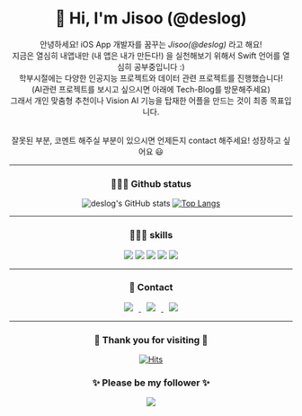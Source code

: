 

<div align=center><h1>👋 Hi, I'm Jisoo (@deslog) </h1></div>
<div align=center>
  
  <div align=center>
    안녕하세요! iOS App 개발자를 꿈꾸는 <em>Jisoo(@deslog)</em> 라고 해요! <br>
지금은 열심히 내앱내만 (내 앱은 내가 만든다!) 을 실천해보기 위해서 Swift 언어를 열심히 공부중입니다 :)  <br>
  학부시절에는 다양한 인공지능 프로젝트와 데이터 관련 프로젝트를 진행했습니다! <br>
    (AI관련 프로젝트를 보시고 싶으시면 아래에 Tech-Blog를 방문해주세요) <br>
  그래서 개인 맞춤형 추천이나 Vision AI 기능을 탑재한 어플을 만드는 것이 최종 목표입니다. <br>
    
  <br>잘못된 부분, 코멘트 해주실 부분이 있으시면 언제든지 contact 해주세요! 성장하고 싶어요 😃 <br>
   
  <div align=center>
 
    
    
    
    
  <hr>  
    <div align=center><h3> 💁🏻‍♀️ Github status </h3> </div>
    
![deslog's GitHub stats](https://github-readme-stats.vercel.app/api?username=deslog&show_icons=true&theme=onedark)
[![Top Langs](https://github-readme-stats.vercel.app/api/top-langs/?username=deslog&langs_count=10&layout=compact&theme=onedark)](https://github.com/deslog)

  
***
  
  <div align=center><h3> 👩🏻‍💻 skills </h3></div>
<div align=center>
  
<img src="https://img.shields.io/badge/Swift-F05138?style=flat-square&logo=Swift&logoColor=white"/> <img src="https://img.shields.io/badge/Python-3776AB?style=flat-square&logo=Python&logoColor=white"/> <img src="https://img.shields.io/badge/MSSQL-CC2927?style=flat-square&logo=Microsoft SQL server&logoColor=white"/> <img src="https://img.shields.io/badge/MySQL-4479A1?style=flat-square&logo=MySQL&logoColor=white"/> <img src="https://img.shields.io/badge/Tensorflow-FF6F00?style=flat-square&logo=Tensorflow&logoColor=white"/>
  
---

  <div align=center><h3> 📲 Contact </h3></div>
<div align=center>
<a href="https://didu-story.tistory.com/">
  <img
  src="http://img.shields.io/badge/-Tech%20Blog-655ced?style=flat&logo=github&link=https://didu-story.tistory.com/"
  style="height : auto; margin-left : 10px; margin-right : 10px;"/> </a> <a href="https://instagram.com/gguummee"> <img
       src="http://img.shields.io/badge/-Instagram-black?style=flat&logo=Instagram&link=https://instagram.com/gguummee/" style="height : auto; margin-left : 10px; margin-right : 10px;"/> </a> <a href="mailto:dlwltn815@gmail.com"> <img
  src="https://img.shields.io/badge/Gmail-d14836?style=flat-square&logo=Gmail&logoColor=white&link=mailto:dlwltn815@gmail.com"
  style="height : auto; margin-left : 10px; margin-right : 10px;"/>
</a>
</div>

---
  
<div align=center><h3> 👀 Thank you for visiting 🥳 </h3></div>
<div align=center>
  
[![Hits](https://hits.seeyoufarm.com/api/count/incr/badge.svg?url=https%3A%2F%2Fgithub.com%2Fdeslog&count_bg=%237586C8&title_bg=%23F5A915&icon=smugmug.svg&icon_color=%23E7E7E7&title=hits&edge_flat=false)](https://github.com/deslog)
  
<div align=center><h3> ✨ Please be my follower ✨ </h3></div>
<div align=center>
  <img src="https://img.shields.io/github/followers/deslog?style=social">
